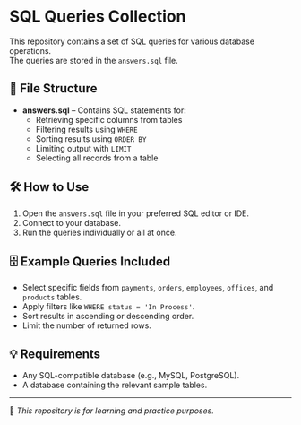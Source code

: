 # SQL Queries Collection

This repository contains a set of SQL queries for various database operations.  
The queries are stored in the `answers.sql` file.

## 📂 File Structure
- **answers.sql** – Contains SQL statements for:
  - Retrieving specific columns from tables
  - Filtering results using `WHERE`
  - Sorting results using `ORDER BY`
  - Limiting output with `LIMIT`
  - Selecting all records from a table

## 🛠 How to Use
1. Open the `answers.sql` file in your preferred SQL editor or IDE.
2. Connect to your database.
3. Run the queries individually or all at once.

## 🗄 Example Queries Included
- Select specific fields from `payments`, `orders`, `employees`, `offices`, and `products` tables.
- Apply filters like `WHERE status = 'In Process'`.
- Sort results in ascending or descending order.
- Limit the number of returned rows.

## 💡 Requirements
- Any SQL-compatible database (e.g., MySQL, PostgreSQL).
- A database containing the relevant sample tables.

---

📌 *This repository is for learning and practice purposes.*
